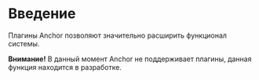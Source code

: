# Введение

Плагины Anchor позволяют значительно расширить функционал системы.

<p class="note"><b>Внимание!</b> В данный момент Anchor не поддерживает плагины, данная функция находится в разработке.</p>
